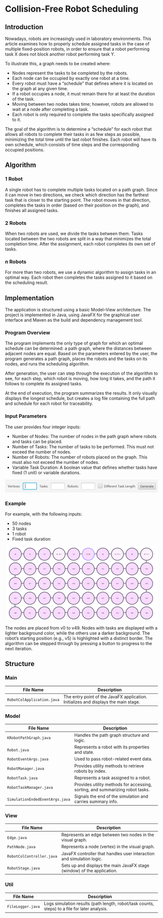 # Collision-Free Robot Scheduling

## Introduction

Nowadays, robots are increasingly used in laboratory environments. This article examines how to properly schedule assigned tasks in the case of multiple fixed-position robots, in order to ensure that a robot performing task X does not block another robot performing task Y.

To illustrate this, a graph needs to be created where:
- Nodes represent the tasks to be completed by the robots.
- Each node can be occupied by exactly one robot at a time.
- Every robot must have a “schedule” that defines where it is located on the graph at any given time.
- If a robot occupies a node, it must remain there for at least the duration of the task.
- Moving between two nodes takes time; however, robots are allowed to wait at a node after completing a task.
- Each robot is only required to complete the tasks specifically assigned to it.

The goal of the algorithm is to determine a “schedule” for each robot that allows all robots to complete their tasks in as few steps as possible, minimizing the total time until the last robot finishes.
Each robot will have its own schedule, which consists of time steps and the corresponding occupied positions.

## Algorithm

### 1 Robot
A single robot has to complete multiple tasks located on a path graph. Since it can move in two directions, we check which direction has the farthest task that is closer to the starting point. The robot moves in that direction, completes the tasks in order (based on their position on the graph), and finishes all assigned tasks.

### 2 Robots
When two robots are used, we divide the tasks between them. Tasks located between the two robots are split in a way that minimizes the total completion time. After the assignment, each robot completes its own set of tasks.

### n Robots
For more than two robots, we use a dynamic algorithm to assign tasks in an optimal way. Each robot then completes the tasks assigned to it based on the scheduling result.

## Implementation

The application is structured using a basic Model–View architecture. The project is implemented in Java, using JavaFX for the graphical user interface and Maven as the build and dependency management tool.
### Program Overview
The program implements the only type of graph for which an optimal schedule can be determined: a path graph, where the distances between adjacent nodes are equal. Based on the parameters entered by the user, the program generates a path graph, places the robots and the tasks on its nodes, and runs the scheduling algorithm.

After generation, the user can step through the execution of the algorithm to see, for each step, which robot is moving, how long it takes, and the path it follows to complete its assigned tasks.

At the end of execution, the program summarizes the results. It only visually displays the longest schedule, but creates a log file containing the full path and schedule for each robot for traceability.

### Input Parameters
The user provides four integer inputs:
- Number of Nodes: The number of nodes in the path graph where robots and tasks can be placed.
- Number of Tasks: The number of tasks to be performed. This must not exceed the number of nodes.
- Number of Robots: The number of robots placed on the graph. This must also not exceed the number of nodes.
- Variable Task Duration: A boolean value that defines whether tasks have fixed (1 unit) or variable durations.

![input-img.png](documentation/assets/input-img.png)

### Example
For example, with the following inputs:
- 50 nodes
- 3 tasks
- 1 robot
- Fixed task duration

![example-img.png](documentation/assets/example-img.png)

The nodes are placed from v0 to v49. Nodes with tasks are displayed with a lighter background color, while the others use a darker background. The robot’s starting position (e.g., v5) is highlighted with a distinct border. The algorithm can be stepped through by pressing a button to progress to the next iteration.

## Structure

### Main

| File Name                | Description                                                                 |
|--------------------------|-----------------------------------------------------------------------------|
| `RobotColApplication.java` | The entry point of the JavaFX application. Initializes and displays the main stage. |

### Model

| File Name                   | Description                               |
|----------------------------|-------------------------------------------|
| `KRobotPathGraph.java`     | Handles the path graph structure and logic. |
| `Robot.java`               | Represents a robot with its properties and state. |
| `RobotEventArgs.java`      | Used to pass robot-related event data.    |
| `RobotManager.java`        | Provides utility methods to retrieve robots by index. |
| `RobotTask.java`           | Represents a task assigned to a robot.    |
| `RobotTaskManager.java`    | Provides utility methods for accessing, sorting, and summarizing robot tasks.   |
| `SimulationEndedEventArgs.java` | Signals the end of the simulation and carries summary info. |

### View
| File Name              | Description                                                                 |
|------------------------|-----------------------------------------------------------------------------|
| `Edge.java`            | Represents an edge between two nodes in the visual graph.                   |
| `PathNode.java`        | Represents a node (vertex) in the visual graph.                             |
| `RobotColController.java` | JavaFX controller that handles user interaction and simulation logic.     |
| `RobotStage.java`      | Sets up and displays the main JavaFX stage (window) of the application.     |

### Util
| File Name       | Description                                                                 |
|-----------------|-----------------------------------------------------------------------------|
| `FileLogger.java` | Logs simulation results (path length, robot/task counts, steps) to a file for later analysis. |
